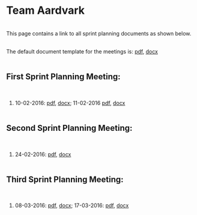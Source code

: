 # Team Aardvark
<br>
This page contains a link to all sprint planning documents as shown below.
<br><br>

The default document template for the meetings is: [pdf](assets/meetings/templates/sprint_planning_template.pdf), [docx](assets/meetings/templates/sprint_planning_template.docx)
<br><br>

## First Sprint Planning Meeting:
<br>

1. 10-02-2016: [pdf](assets/meetings/sprint1/planning_1.pdf), [docx](assets/meetings/sprint1/planning_1.docx); 11-02-2016 [pdf](assets/meetings/sprint1/planning_2.pdf), [docx](assets/meetings/sprint1/planning_2.docx)
<br><br>


## Second Sprint Planning Meeting:
<br>

1. 24-02-2016: [pdf](assets/meetings/sprint2/planning_1.pdf), [docx](assets/meetings/sprint2/planning_1.docx)
<br><br>


## Third Sprint Planning Meeting:
<br>

1. 08-03-2016: [pdf](assets/meetings/sprint3/planning_1.pdf), [docx](assets/meetings/sprint3/planning_1.docx); 17-03-2016: [pdf](assets/meetings/sprint3/planning_2.pdf), [docx](assets/meetings/sprint3/planning_2.docx)
<br><br>
